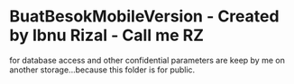 # BuatBesokMobileVersion - Created by Ibnu Rizal - Call me RZ

for database access and other confidential parameters are keep by me on another storage...because this folder is for public.
